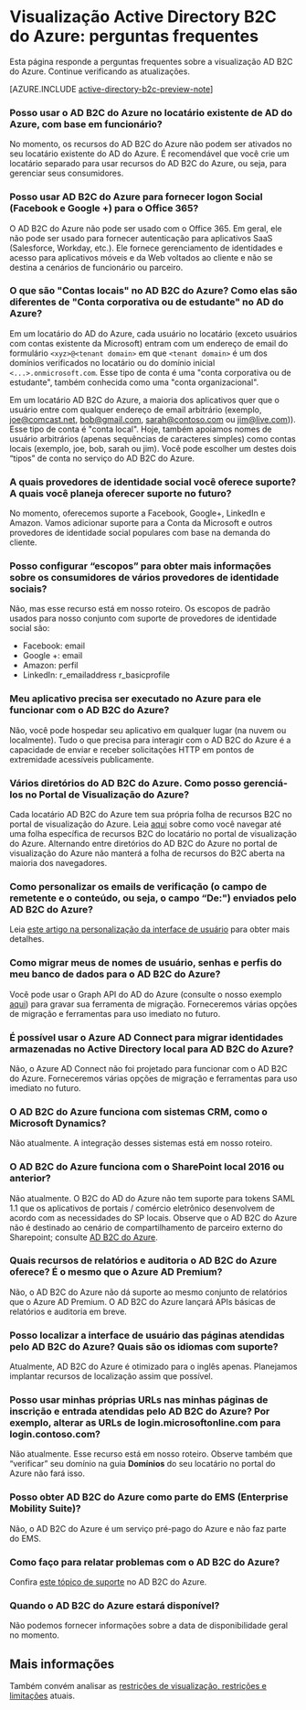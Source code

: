 <properties
	pageTitle="Visualização do Active Directory B2C do Azure: perguntas frequentes | Microsoft Azure"
	description="Perguntas frequentes sobre o Active Directory B2C do Azure."
	services="active-directory-b2c"
	documentationCenter=""
	authors="swkrish"
	manager="msmbaldwin"
	editor="curtand"/>

<tags
	ms.service="active-directory-b2c"
	ms.workload="identity"
	ms.tgt_pltfrm="na"
	ms.devlang="na"
	ms.topic="article"
	ms.date="10/08/2015"
	ms.author="swkrish"/>

# Visualização Active Directory B2C do Azure: perguntas frequentes

Esta página responde a perguntas frequentes sobre a visualização AD B2C do Azure. Continue verificando as atualizações.

[AZURE.INCLUDE [active-directory-b2c-preview-note](../../includes/active-directory-b2c-preview-note.md)]

### Posso usar o AD B2C do Azure no locatário existente de AD do Azure, com base em funcionário?

No momento, os recursos do AD B2C do Azure não podem ser ativados no seu locatário existente do AD do Azure. É recomendável que você crie um locatário separado para usar recursos do AD B2C do Azure, ou seja, para gerenciar seus consumidores.

### Posso usar AD B2C do Azure para fornecer logon Social (Facebook e Google +) para o Office 365?

O AD B2C do Azure não pode ser usado com o Office 365. Em geral, ele não pode ser usado para fornecer autenticação para aplicativos SaaS (Salesforce, Workday, etc.). Ele fornece gerenciamento de identidades e acesso para aplicativos móveis e da Web voltados ao cliente e não se destina a cenários de funcionário ou parceiro.

### O que são "Contas locais" no AD B2C do Azure? Como elas são diferentes de "Conta corporativa ou de estudante" no AD do Azure?

Em um locatário do AD do Azure, cada usuário no locatário (exceto usuários com contas existente da Microsoft) entram com um endereço de email do formulário `<xyz>@<tenant domain>` em que `<tenant domain>` é um dos domínios verificados no locatário ou do domínio inicial `<...>.onmicrosoft.com`. Esse tipo de conta é uma "conta corporativa ou de estudante", também conhecida como uma "conta organizacional".

Em um locatário AD B2C do Azure, a maioria dos aplicativos quer que o usuário entre com qualquer endereço de email arbitrário (exemplo, joe@comcast.net, bob@gmail.com, sarah@contoso.com ou jim@live.com)). Esse tipo de conta é "conta local". Hoje, também apoiamos nomes de usuário arbitrários (apenas sequências de caracteres simples) como contas locais (exemplo, joe, bob, sarah ou jim). Você pode escolher um destes dois “tipos” de conta no serviço do AD B2C do Azure.

### A quais provedores de identidade social você oferece suporte? A quais você planeja oferecer suporte no futuro?

No momento, oferecemos suporte a Facebook, Google+, LinkedIn e Amazon. Vamos adicionar suporte para a Conta da Microsoft e outros provedores de identidade social populares com base na demanda do cliente.

### Posso configurar “escopos” para obter mais informações sobre os consumidores de vários provedores de identidade sociais?

Não, mas esse recurso está em nosso roteiro. Os escopos de padrão usados para nosso conjunto com suporte de provedores de identidade social são:

- Facebook: email
- Google +: email
- Amazon: perfil
- LinkedIn: r\_emailaddress r\_basicprofile

### Meu aplicativo precisa ser executado no Azure para ele funcionar com o AD B2C do Azure?

Não, você pode hospedar seu aplicativo em qualquer lugar (na nuvem ou localmente). Tudo o que precisa para interagir com o AD B2C do Azure é a capacidade de enviar e receber solicitações HTTP em pontos de extremidade acessíveis publicamente.

### Vários diretórios do AD B2C do Azure. Como posso gerenciá-los no Portal de Visualização do Azure?

Cada locatário AD B2C do Azure tem sua própria folha de recursos B2C no portal de visualização do Azure. Leia [aqui](active-directory-b2c-app-registration.md#navigate-to-the-b2c-features-blade) sobre como você navegar até uma folha específica de recursos B2C do locatário no portal de visualização do Azure. Alternando entre diretórios do AD B2C do Azure no portal de visualização do Azure não manterá a folha de recursos do B2C aberta na maioria dos navegadores.

### Como personalizar os emails de verificação (o campo de remetente e o conteúdo, ou seja, o campo “De:") enviados pelo AD B2C do Azure?

Leia [este artigo na personalização da interface de usuário](active-directory-b2c-reference-ui-customization.md) para obter mais detalhes.

### Como migrar meus de nomes de usuário, senhas e perfis do meu banco de dados para o AD B2C do Azure?

Você pode usar o Graph API do AD do Azure (consulte o nosso exemplo [aqui](active-directory-b2c-devquickstarts-graph-dotnet.md)) para gravar sua ferramenta de migração. Forneceremos várias opções de migração e ferramentas para uso imediato no futuro.

### É possível usar o Azure AD Connect para migrar identidades armazenadas no Active Directory local para AD B2C do Azure?

Não, o Azure AD Connect não foi projetado para funcionar com o AD B2C do Azure. Forneceremos várias opções de migração e ferramentas para uso imediato no futuro.

### O AD B2C do Azure funciona com sistemas CRM, como o Microsoft Dynamics?

Não atualmente. A integração desses sistemas está em nosso roteiro.

### O AD B2C do Azure funciona com o SharePoint local 2016 ou anterior?

Não atualmente. O B2C do AD do Azure não tem suporte para tokens SAML 1.1 que os aplicativos de portais / comércio eletrônico desenvolvem de acordo com as necessidades do SP locais. Observe que o AD B2C do Azure não é destinado ao cenário de compartilhamento de parceiro externo do Sharepoint; consulte [AD B2C do Azure](http://blogs.technet.com/b/ad/archive/2015/09/15/learn-all-about-the-azure-ad-b2b-collaboration-preview.aspx).

### Quais recursos de relatórios e auditoria o AD B2C do Azure oferece? É o mesmo que o Azure AD Premium?

Não, o AD B2C do Azure não dá suporte ao mesmo conjunto de relatórios que o Azure AD Premium. O AD B2C do Azure lançará APIs básicas de relatórios e auditoria em breve.

### Posso localizar a interface de usuário das páginas atendidas pelo AD B2C do Azure? Quais são os idiomas com suporte?

Atualmente, AD B2C do Azure é otimizado para o inglês apenas. Planejamos implantar recursos de localização assim que possível.

### Posso usar minhas próprias URLs nas minhas páginas de inscrição e entrada atendidas pelo AD B2C do Azure? Por exemplo, alterar as URLs de login.microsoftonline.com para login.contoso.com?

Não atualmente. Esse recurso está em nosso roteiro. Observe também que “verificar” seu domínio na guia **Domínios** do seu locatário no portal do Azure não fará isso.

### Posso obter AD B2C do Azure como parte do EMS (Enterprise Mobility Suite)?

Não, o AD B2C do Azure é um serviço pré-pago do Azure e não faz parte do EMS.

### Como faço para relatar problemas com o AD B2C do Azure?

Confira [este tópico de suporte](active-directory-b2c-support.md) no AD B2C do Azure.

### Quando o AD B2C do Azure estará disponível?

Não podemos fornecer informações sobre a data de disponibilidade geral no momento.

## Mais informações

Também convém analisar as [restrições de visualização, restrições e limitações](active-directory-b2c-limitations.md) atuais.

<!---HONumber=Oct15_HO3-->